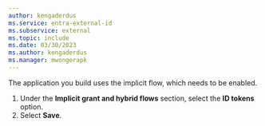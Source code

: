```yaml
---
author: kengaderdus
ms.service: entra-external-id
ms.subservice: external
ms.topic: include
ms.date: 03/30/2023
ms.author: kengaderdus
ms.manager: mwongerapk
---
```


The application you build uses the implicit flow, which needs to be enabled.

1. Under the **Implicit grant and hybrid flows** section, select the **ID tokens** option.
1. Select **Save**.
